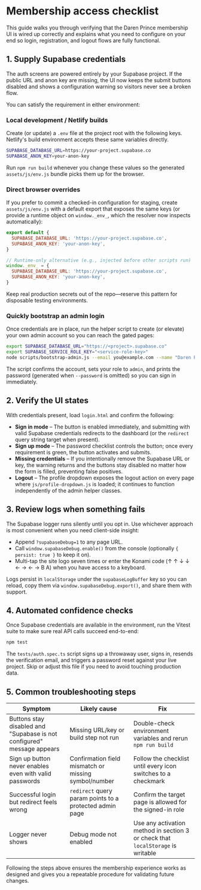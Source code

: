 # Membership access checklist

This guide walks you through verifying that the Daren Prince membership UI is wired up correctly and explains what you need to
configure on your end so login, registration, and logout flows are fully functional.

## 1. Supply Supabase credentials

The auth screens are powered entirely by your Supabase project. If the public URL and anon key are missing, the UI now keeps the
submit buttons disabled and shows a configuration warning so visitors never see a broken flow.

You can satisfy the requirement in either environment:

### Local development / Netlify builds

Create (or update) a `.env` file at the project root with the following keys. Netlify's build environment accepts these same
variables directly.

```bash
SUPABASE_DATABASE_URL=https://your-project.supabase.co
SUPABASE_ANON_KEY=your-anon-key
```

Run `npm run build` whenever you change these values so the generated `assets/js/env.js` bundle picks them up for the browser.

### Direct browser overrides

If you prefer to commit a checked-in configuration for staging, create `assets/js/env.js` with a default export that exposes the
same keys (or provide a runtime object on `window._env_`, which the resolver now inspects automatically):

```js
export default {
  SUPABASE_DATABASE_URL: 'https://your-project.supabase.co',
  SUPABASE_ANON_KEY: 'your-anon-key',
}

// Runtime-only alternative (e.g., injected before other scripts run)
window._env_ = {
  SUPABASE_DATABASE_URL: 'https://your-project.supabase.co',
  SUPABASE_ANON_KEY: 'your-anon-key',
}
```

Keep real production secrets out of the repo—reserve this pattern for disposable testing environments.

### Quickly bootstrap an admin login

Once credentials are in place, run the helper script to create (or elevate) your own admin account so you can reach the gated
pages:

```bash
export SUPABASE_DATABASE_URL="https://<project>.supabase.co"
export SUPABASE_SERVICE_ROLE_KEY="<service-role-key>"
node scripts/bootstrap-admin.js --email you@example.com --name "Daren Prince"
```

The script confirms the account, sets your role to `admin`, and prints the password (generated when `--password` is omitted)
so you can sign in immediately.

## 2. Verify the UI states

With credentials present, load `login.html` and confirm the following:

- **Sign in mode** – The button is enabled immediately, and submitting with valid Supabase credentials redirects to the dashboard
  (or the `redirect` query string target when present).
- **Sign up mode** – The password checklist controls the button; once every requirement is green, the button activates and submits.
- **Missing credentials** – If you intentionally remove the Supabase URL or key, the warning returns and the buttons stay disabled
  no matter how the form is filled, preventing false positives.
- **Logout** – The profile dropdown exposes the logout action on every page where `js/profile-dropdown.js` is loaded; it continues to
  function independently of the admin helper classes.

## 3. Review logs when something fails

The Supabase logger runs silently until you opt in. Use whichever approach is most convenient when you need client-side insight:

- Append `?supabaseDebug=1` to any page URL.
- Call `window.supabaseDebug.enable()` from the console (optionally `{ persist: true }` to keep it on).
- Multi-tap the site logo seven times or enter the Konami code (↑ ↑ ↓ ↓ ← → ← → B A) when you have access to a keyboard.

Logs persist in `localStorage` under the `supabaseLogBuffer` key so you can reload, copy them via `window.supabaseDebug.export()`, and
share them with support.

## 4. Automated confidence checks

Once Supabase credentials are available in the environment, run the Vitest suite to make sure real API calls succeed end-to-end:

```bash
npm test
```

The `tests/auth.spec.ts` script signs up a throwaway user, signs in, resends the verification email, and triggers a password reset
against your live project. Skip or adjust this file if you need to avoid touching production data.

## 5. Common troubleshooting steps

| Symptom                                                                | Likely cause                                            | Fix                                                                             |
| ---------------------------------------------------------------------- | ------------------------------------------------------- | ------------------------------------------------------------------------------- |
| Buttons stay disabled and "Supabase is not configured" message appears | Missing URL/key or build step not run                   | Double-check environment variables and rerun `npm run build`                    |
| Sign up button never enables even with valid passwords                 | Confirmation field mismatch or missing symbol/number    | Follow the checklist until every icon switches to a checkmark                   |
| Successful login but redirect feels wrong                              | `redirect` query param points to a protected admin page | Confirm the target page is allowed for the signed-in role                       |
| Logger never shows                                                     | Debug mode not enabled                                  | Use any activation method in section 3 or check that `localStorage` is writable |

Following the steps above ensures the membership experience works as designed and gives you a repeatable procedure for validating
future changes.
